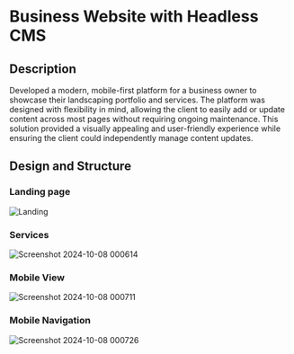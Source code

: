 <h1>Business Website with Headless CMS</h1>

<h2>Description</h2>
Developed a modern, mobile-first platform for a business owner to showcase their landscaping portfolio and services. The platform was designed with flexibility in mind, allowing the client to easily add or update content across most pages without requiring ongoing maintenance. This solution provided a visually appealing and user-friendly experience while ensuring the client could independently manage content updates.

<h2>Design and Structure</h2>

<h3>Landing page</h3>

![Landing](https://github.com/user-attachments/assets/198956a3-b85f-46b4-9fa3-866072f7a6ff)

<h3>Services</h3>

![Screenshot 2024-10-08 000614](https://github.com/user-attachments/assets/8836aec7-9a7f-4d54-bfef-e84013dd9ebd)

<h3>Mobile View</h3>

![Screenshot 2024-10-08 000711](https://github.com/user-attachments/assets/13f79064-75f4-4e02-882f-fed7e66c0d16)

<h3>Mobile Navigation</h3>

![Screenshot 2024-10-08 000726](https://github.com/user-attachments/assets/a75edf1c-c734-4334-9366-a9fa1ec36e07)
